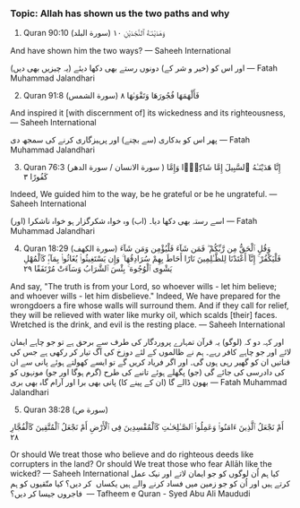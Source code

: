 ### Topic: Allah has shown us the two paths and why

1. Quran 90:10 (سورة البلد)
وَهَدَيْنَـٰهُ ٱلنَّجْدَيْنِ ١٠

And have shown him the two ways?
— Saheeh International

(یہ چیزیں بھی دیں) اور اس کو (خیر و شر کے) دونوں رستے بھی دکھا دیئے
— Fatah Muhammad Jalandhari

2. Quran 91:8 (سورة الشمس)
فَأَلْهَمَهَا فُجُورَهَا وَتَقْوَىٰهَا ٨

And inspired it [with discernment of] its wickedness and its righteousness,
— Saheeh International

پھر اس کو بدکاری (سے بچنے) اور پرہیزگاری کرنے کی سمجھ دی
— Fatah Muhammad Jalandhari

3. Quran 76:3 (سورة الانسان / سورة الدهر )
إِنَّا هَدَيْنَـٰهُ ٱلسَّبِيلَ إِمَّا شَاكِرًۭا وَإِمَّا كَفُورًا ٣

Indeed, We guided him to the way, be he grateful or be he ungrateful.
— Saheeh International


(اور) اسے رستہ بھی دکھا دیا۔ (اب) وہ خواہ شکرگزار ہو خواہ ناشکرا
— Fatah Muhammad Jalandhari

4. Quran 18:29 (سورة الكهف)
وَقُلِ ٱلْحَقُّ مِن رَّبِّكُمْ ۖ فَمَن شَآءَ فَلْيُؤْمِن وَمَن شَآءَ فَلْيَكْفُرْ ۚ إِنَّآ أَعْتَدْنَا لِلظَّـٰلِمِينَ نَارًا أَحَاطَ بِهِمْ سُرَادِقُهَا ۚ وَإِن يَسْتَغِيثُوا۟ يُغَاثُوا۟ بِمَآءٍۢ كَٱلْمُهْلِ يَشْوِى ٱلْوُجُوهَ ۚ بِئْسَ ٱلشَّرَابُ وَسَآءَتْ مُرْتَفَقًا ٢٩

And say, "The truth is from your Lord, so whoever wills - let him believe; and whoever wills - let him disbelieve." Indeed, We have prepared for the wrongdoers a fire whose walls will surround them. And if they call for relief, they will be relieved with water like murky oil, which scalds [their] faces. Wretched is the drink, and evil is the resting place.
— Saheeh International

اور کہہ دو کہ (لوگو) یہ قرآن تمہارے پروردگار کی طرف سے برحق ہے تو جو چاہے ایمان لائے اور جو چاہے کافر رہے۔ ہم نے ظالموں کے لئے دوزخ کی آگ تیار کر رکھی ہے جس کی قناتیں ان کو گھیر رہی ہوں گی۔ اور اگر فریاد کریں گے تو ایسے کھولتے ہوئے پانی سے ان کی دادرسی کی جائے گی (جو) پگھلے ہوئے تانبے کی طرح (گرم ہوگا اور جو) مونہوں کو بھون ڈالے گا (ان کے پینے کا) پانی بھی برا اور آرام گاہ بھی بری
— Fatah Muhammad Jalandhari

5. Quran 38:28 (سورة ص)

أَمْ نَجْعَلُ ٱلَّذِينَ ءَامَنُوا۟ وَعَمِلُوا۟ ٱلصَّـٰلِحَـٰتِ كَٱلْمُفْسِدِينَ فِى ٱلْأَرْضِ أَمْ نَجْعَلُ ٱلْمُتَّقِينَ كَٱلْفُجَّارِ ٢٨

Or should We treat those who believe and do righteous deeds like corrupters in the land? Or should We treat those who fear Allāh like the wicked?
— Saheeh International
کیا ہم اُن لوگوں کو جو ایمان لاتے اور نیک عمل کرتے ہیں اور اُن کو جو زمین میں فساد کرنے والے ہیں یکساں  کر دیں؟ کیا متّقیوں کو ہم  فاجروں جیسا کر دیں؟ 
— Tafheem e Quran - Syed Abu Ali Maududi

